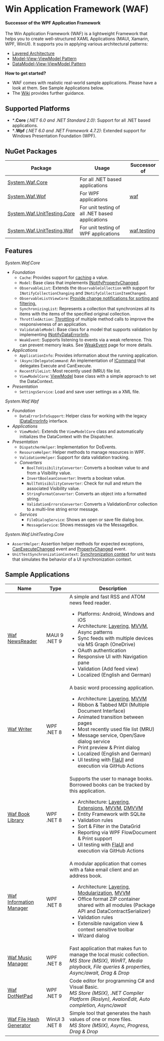 # Win Application Framework (WAF)
#### Successor of the WPF Application Framework

The Win Application Framework (WAF) is a lightweight Framework that helps you to create well-structured XAML Applications (MAUI, Xamarin, WPF, WinUI). It supports you in applying various architectural patterns:
- [Layered Architecture](https://github.com/jbe2277/waf/wiki/Layered-Architecture)
- [Model-View-ViewModel Pattern](https://github.com/jbe2277/waf/wiki/Model-View-ViewModel-Pattern)
- [DataModel-View-ViewModel Pattern](https://github.com/jbe2277/waf/wiki/DataModel-View-ViewModel-Pattern)

**How to get started?**
- WAF comes with realistic real-world sample applications. Please have a look at them. See Sample Applications below.
- The [Wiki](https://github.com/jbe2277/waf/wiki) provides further guidance.

## Supported Platforms

-	***.Core** *(.NET 6.0 and .NET Standard 2.0)*: Support for all .NET based applications.
-	***.Wpf** *(.NET 6.0 and .NET Framework 4.7.2)*: Extended support for Windows Presentation Foundation (WPF).

## NuGet Packages

Package | Usage | Successor of
--- | --- | ---
[System.Waf.Core](https://www.nuget.org/packages/System.Waf.Core) | For all .NET based applications | 
[System.Waf.Wpf](https://www.nuget.org/packages/System.Waf.Wpf) | For WPF applications | [waf](https://www.nuget.org/packages/waf)
[System.Waf.UnitTesting.Core](https://www.nuget.org/packages/System.Waf.UnitTesting.Core) | For unit testing of all .NET based applications | 
[System.Waf.UnitTesting.Wpf](https://www.nuget.org/packages/System.Waf.UnitTesting.Wpf) | For unit testing of WPF applications | [waf.testing](https://www.nuget.org/packages/waf.testing)

## Features

*System.Waf.Core*
- *Foundation*
    - `Cache`: Provides support for [caching](https://github.com/jbe2277/waf/wiki/Cache-Pattern) a value.
    - `Model`: Base class that implements [INotifyPropertyChanged](https://docs.microsoft.com/en-us/dotnet/api/system.componentmodel.inotifypropertychanged).
    - `ObservableList`: Extends the `ObservableCollection` with support for `INotifyCollectionChanging` and `INotifyCollectionItemChanged`.
    - `ObservableListViewCore`: [Provide change notifications for sorting and filtering.](https://github.com/jbe2277/waf/wiki/ObservableListView%3A-Provide-change-notifications-for-sorting-and-filtering)
    - `SynchronizingList`: Represents a collection that synchronizes all its items with the items of the specified original collection.
    - `ThrottledAction`: [Throttling](https://github.com/jbe2277/waf/wiki/Throttling-to-improve-responsiveness) of multiple method calls to improve the responsiveness of an application.
    - `ValidatableModel`: Base class for a model that supports validation by implementing [INotifyDataErrorInfo](https://docs.microsoft.com/en-us/dotnet/api/system.componentmodel.inotifydataerrorinfo).
    - `WeakEvent`: Supports listening to events via a weak reference. This can prevent memory leaks. See [WeakEvent](https://github.com/jbe2277/waf/wiki/Weak-Event) page for more details.
-	*Applications*
    -	`ApplicationInfo`: Provides information about the running application.
    - `(Async)DelegateCommand`: An implementation of [ICommand](https://docs.microsoft.com/en-us/dotnet/api/system.windows.input.icommand) that delegates Execute and CanExecute.
    - `RecentFileList`: Most recently used (MRU) file list.
    - `ViewModelCore`: [ViewModel](https://github.com/jbe2277/waf/wiki/Model-View-ViewModel-Pattern) base class with a simple approach to set the DataContext.
-	*Presentation*
    -	`SettingsService`: Load and save user settings as a XML file.

*System.Waf.Wpf*
- *Foundation*
    - `DataErrorInfoSupport`: Helper class for working with the legacy [IDataErrorInfo](https://docs.microsoft.com/en-us/dotnet/api/system.componentmodel.idataerrorinfo) interface.
- *Applications*    
    - `ViewModel`: Extends the `ViewModelCore` class and automatically initializes the DataContext with the Dispatcher.
- *Presentation*
    - `DispatcherHelper`: Implementation for DoEvents.
    - `ResourceHelper`: Helper methods to manage resources in WPF.
    - `ValidationHelper`: Support for data validation tracking.
    - *Converters*
        - `BoolToVisibilityConverter`: Converts a boolean value to and from a Visibility value.
        - `InvertBooleanConverter`: Inverts a boolean value.
        - `NullToVisibilityConverter`: Check for null and return the associated Visibility value.
        - `StringFormatConverter`: Converts an object into a formatted string.
        - `ValidationErrorsConverter`: Converts a ValidationError collection to a multi-line string error message.
    - *Services*
        - `FileDialogService`: Shows an open or save file dialog box.
        - `MessageService`: Shows messages via the MessageBox.
       
*System.Waf.UnitTesting.Core*
-	`AssertHelper`: Assertion helper methods for expected exceptions, [CanExecuteChanged](https://docs.microsoft.com/en-us/dotnet/api/system.windows.input.icommand.canexecutechanged) event and [PropertyChanged](https://docs.microsoft.com/en-us/dotnet/api/system.componentmodel.inotifypropertychanged) event.
-	`UnitTestSynchronizationContext`: [Synchronization context](https://docs.microsoft.com/en-us/dotnet/api/system.threading.synchronizationcontext) for unit tests that simulates the behavior of a UI synchronization context.

## Sample Applications
Name | Type | Description
--- | --- | ---
[Waf NewsReader](https://github.com/jbe2277/waf/tree/master/src/NewsReader) | MAUI&nbsp;9<br/>.NET 9 | A simple and fast RSS and ATOM news feed reader.<br/><ul><li>Platforms: Android, Windows and iOS</li><li>Architecture: [Layering](https://github.com/jbe2277/waf/wiki/Layered-Architecture), [MVVM](https://github.com/jbe2277/waf/wiki/Model-View-ViewModel-Pattern), Async patterns</li><li>Sync feeds with multiple devices via MS Graph (OneDrive)</li><li>OAuth authentication</li><li>Responsive UI with Navigation pane</li><li>Validation (Add feed view)</li><li>Localized (English and German)</li></ul> 
[Waf Writer](https://github.com/jbe2277/waf/tree/master/src/System.Waf/Samples/Writer) | WPF<br/>.NET 8 | A basic word processing application.<br/><ul><li>Architecture: [Layering](https://github.com/jbe2277/waf/wiki/Layered-Architecture), [MVVM](https://github.com/jbe2277/waf/wiki/Model-View-ViewModel-Pattern)</li><li>Ribbon & Tabbed MDI (Multiple Document Interface)</li><li>Animated transition between pages</li><li>Most recently used file list (MRU)</li><li>Message service, Open/Save dialog service</li><li>Print preview & Print dialog</li><li>Localized (English and German)</li><li>UI testing with [FlaUI](https://github.com/FlaUI/FlaUI) and execution via GitHub Actions</li></ul>
[Waf Book Library](https://github.com/jbe2277/waf/tree/master/src/System.Waf/Samples/BookLibrary) | WPF<br/>.NET 8 | Supports the user to manage books. Borrowed books can be tracked by this application.<br/><ul><li>Architecture: [Layering](https://github.com/jbe2277/waf/wiki/Layered-Architecture), [Extensions](https://github.com/jbe2277/waf/wiki/Modular-Architecture#4-alternative-extensions), [MVVM](https://github.com/jbe2277/waf/wiki/Model-View-ViewModel-Pattern), [DMVVM](https://github.com/jbe2277/waf/wiki/DataModel-View-ViewModel-Pattern)</li><li>Entity Framework with SQLite</li><li>Validation rules</li><li>Sort & Filter in the DataGrid</li><li>Reporting via WPF FlowDocument & Print support</li><li>UI testing with [FlaUI](https://github.com/FlaUI/FlaUI) and execution via GitHub Actions</li></ul>
[Waf Information Manager](https://github.com/jbe2277/waf/tree/master/src/System.Waf/Samples/InformationManager) | WPF<br/>.NET 8 | A modular application that comes with a fake email client and an address book.<br/><ul><li>Architecture: [Layering](https://github.com/jbe2277/waf/wiki/Layered-Architecture), [Modularization](https://github.com/jbe2277/waf/wiki/Modular-Architecture), [MVVM](https://github.com/jbe2277/waf/wiki/Model-View-ViewModel-Pattern)</li><li>Office format ZIP container shared with all modules (Package API and DataContractSerializer)</li><li>Validation rules</li><li>Extensible navigation view & context sensitive toolbar</li><li>Wizard dialog</li></ul>
[Waf Music Manager](https://jbe2277.github.io/musicmanager/) | WPF<br/>.NET 8 | Fast application that makes fun to manage the local music collection.<br/>*MS Store (MSIX), WinRT, Media playback, File queries & properties, Async/await, Drag & Drop*
[Waf DotNetPad](https://jbe2277.github.io/dotnetpad) | WPF<br/>.NET 9 | Code editor for programming C# and Visual Basic.<br/>*MS Store (MSIX), .NET Compiler Platform (Roslyn), AvalonEdit, Auto completion, Async/await*
[Waf File Hash Generator](https://jbe2277.github.io/fhg/) | WinUI&nbsp;3<br/>.NET 8 | Simple tool that generates the hash values of one or more files.<br/>*MS Store (MSIX), Async, Progress, Drag & Drop*
